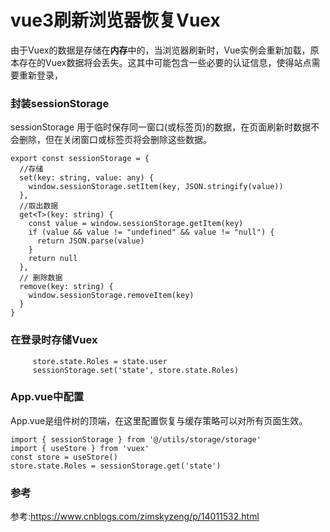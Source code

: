 # vue3刷新浏览器恢复Vuex

由于Vuex的数据是存储在**内存**中的，当浏览器刷新时，Vue实例会重新加载，原本存在的Vuex数据将会丢失。这其中可能包含一些必要的认证信息，使得站点需要重新登录，

### 封装sessionStorage

sessionStorage 用于临时保存同一窗口(或标签页)的数据，在页面刷新时数据不会删除，但在关闭窗口或标签页将会删除这些数据。

```tsx
export const sessionStorage = {
  //存储
  set(key: string, value: any) {
    window.sessionStorage.setItem(key, JSON.stringify(value))
  },
  //取出数据
  get<T>(key: string) {
    const value = window.sessionStorage.getItem(key)
    if (value && value != "undefined" && value != "null") {
      return JSON.parse(value)
    }
    return null
  },
  // 删除数据
  remove(key: string) {
    window.sessionStorage.removeItem(key)
  }
}
```

### 在登录时存储Vuex

```tsx
     store.state.Roles = state.user
     sessionStorage.set('state', store.state.Roles)
```

### App.vue中配置

App.vue是组件树的顶端，在这里配置恢复与缓存策略可以对所有页面生效。

```tsx
import { sessionStorage } from '@/utils/storage/storage'
import { useStore } from 'vuex'
const store = useStore()
store.state.Roles = sessionStorage.get('state')
```

### 参考

参考:https://www.cnblogs.com/zimskyzeng/p/14011532.html

